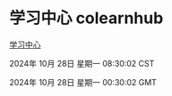 # 学习中心 colearnhub
[学习中心](http://219.139.197.74:56308/colearnhub/)

2024年 10月 28日 星期一 08:30:02 CST

2024年 10月 28日 星期一 00:30:02 GMT
